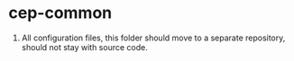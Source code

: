 # cep-common

1. All configuration files, this folder should move to a separate repository, should not stay with source code.
